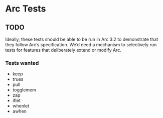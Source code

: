 # Arc Tests

## TODO

Ideally, these tests should be able to be run in Arc 3.2 to
demonstrate that they follow Arc’s specification.  We’d need a
mechanism to selectively run tests for features that deliberately
extend or modify Arc.

### Tests wanted

* keep
* trues
* pull
* togglemem
* zap
* iflet
* whenlet
* awhen
